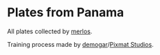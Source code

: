 Plates from Panama
==================

All plates collected by [merlos](https://github.com/merlos).

Training process made by [demogar](https://github.com/demogar)/[Pixmat Studios](https://www.pixmatstudios.com).
